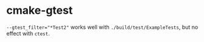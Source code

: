 # cmake-gtest
`--gtest_filter="*Test2"` works well with `./build/test/ExampleTests`, but no effect with `ctest`.
